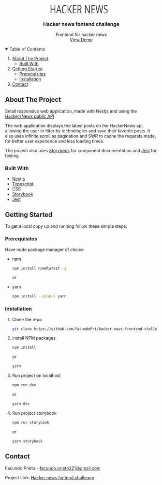 <!-- PROJECT LOGO -->
<br />
<p align="center">
  <a href="https://github.com/facundoPri/hacker-news-frontend-challenge">
    <img src="public/hacker-news.svg" alt="Logo" width="208" height="28">
  </a>

  <h3 align="center">Hacker news fontend challenge</h3>

  <p align="center">
   Frontend for hacker news 
    <br />
    <a href="https://hacker-news-frontend-challenge.netlify.app/">View Demo</a>
  </p>
</p>

<!-- TABLE OF CONTENTS -->
<details open="open">
  <summary>Table of Contents</summary>
  <ol>
    <li>
      <a href="#about-the-project">About The Project</a>
      <ul>
        <li><a href="#built-with">Built With</a></li>
      </ul>
    </li>
    <li>
      <a href="#getting-started">Getting Started</a>
      <ul>
        <li><a href="#prerequisites">Prerequisites</a></li>
        <li><a href="#installation">Installation</a></li>
      </ul>
    </li>
    <li><a href="#contact">Contact</a></li>
  </ol>
</details>

<!-- ABOUT THE PROJECT -->
## About The Project

Small responsive web application, made with Nextjs and using the [HackersNews public API](https://hn.algolia.com/api)

The web application displays the latest posts on the HackerNews api, allowing the user to filter by technologies and save their favorite posts. It also uses infinite scroll as pagination and SWR to cache the requests made, for better user experience and less loading times.

The project also uses [Storybook](https://storybook.js.org/) for component documentation and [Jest](https://jestjs.io/) for testing.

### Built With

* [Nextjs](https://nextjs.org/)
* [Typescript](https://www.typescriptlang.org/)
* CSS
* [Storybook](https://storybook.js.org/)
* [Jest](https://jestjs.io/)

<!-- GETTING STARTED -->
## Getting Started

To get a local copy up and running follow these simple steps.

### Prerequisites

Have node package manager of choice

* npm
  ```sh
  npm install npm@latest -g
  ```

  or

* yarn
  ```sh
  npm install --global yarn
  ```

### Installation

1. Clone the repo
   ```sh
   git clone https://github.com/facundoPri/hacker-news-frontend-challenge
   ```
2. Install NPM packages
   ```sh
   npm install
   ```

   or

   ```sh
   yarn
   ```
2. Run project on localhost
   ```sh
   npm run dev
   ```

   or

   ```sh
   yarn dev
   ```

2. Run project storybook
   ```sh
   npm run storybook
   ```

   or

   ```sh
   yarn storybook
   ```

<!-- CONTACT -->
## Contact

Facundo Prieto - facundo.prieto321@gmail.com

Project Link: [Hacker news fontend challenge](https://github.com/facundoPri/hacker-news-frontend-challenge)

